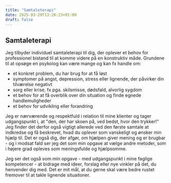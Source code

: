 ```yaml
---
title: "Samtaleterapi"
date: 2025-03-29T13:28:23+01:00
draft: false
---
```


## Samtaleterapi

Jeg tilbyder individuel samtaleterapi til dig, der oplever et behov for professionel bistand til at komme videre på en konstruktiv måde. Grundene til at opsøge en psykolog kan være mange og kan fx handle om:

- et konkret problem, du har brug for at få løst
- symptomer på angst, depression, stress eller lignende, der påvirker din tilværelse negativt
- sorg eller krise, fx pga. skilsmisse, dødsfald, alvorlig sygdom
- et behov for at få overblik over din situation og finde egnede handlemuligheder
- et behov for udvikling eller forandring

Jeg er nærværende og respektfuld i relation til mine klienter og tager udgangspunkt i, at "den, der har skoen på, ved bedst, hvor den trykker!" Jeg finder det derfor også vigtigt allerede ved den første samtale at indkredse og få beskrevet, hvad du oplever som vanskeligt og ønsker min hjælp til. Det er også dig, der afgør, om hjælpen giver mening og er brugbar - og i modsat fald ser jeg det som min opgave at vælge andre metoder, som i højere grad opleves som meningsfulde og hjælpsomme. 

Jeg ser det også som min opgave - med udgangspunkt i mine faglige kompetencer - at bidrage med ideer, forslag eller nye vinkler på det, du henvender dig med. Det er mit mål, at du gerne skal være bedre rustet fremover til at takle lignende situaitoner.
